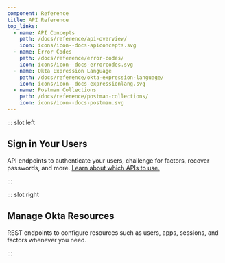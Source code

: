 ```yaml
---
component: Reference
title: API Reference
top_links:
  - name: API Concepts
    path: /docs/reference/api-overview/
    icon: icons/icon--docs-apiconcepts.svg
  - name: Error Codes
    path: /docs/reference/error-codes/
    icon: icons/icon--docs-errorcodes.svg
  - name: Okta Expression Language
    path: /docs/reference/okta-expression-language/
    icon: icons/icon--docs-expressionlang.svg
  - name: Postman Collections
    path: /docs/reference/postman-collections/
    icon: icons/icon--docs-postman.svg
---
```


::: slot left
## Sign in Your Users
API endpoints to authenticate your users, challenge for factors, recover passwords, and more. [Learn about which APIs to use.](/docs/concepts/oauth-openid/#authentication-api-vs-oauth-20-vs-openid-connect)

<CategoryLinks category="authentication" class="list--with-descriptions" />
:::

::: slot right
## Manage Okta Resources
REST endpoints to configure resources such as users, apps, sessions, and factors whenever you need.

<CategoryLinks category="management" where_exp="deprecated" :showExcerpt="false" class="list--multicolumn" sort="title" />
:::